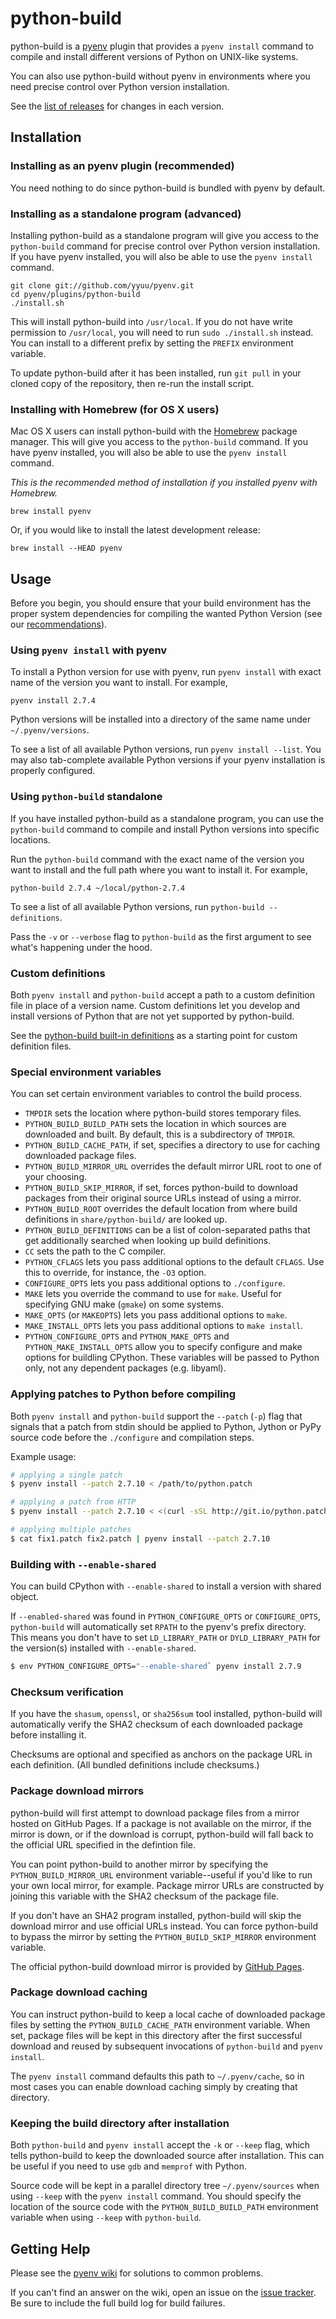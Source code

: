 # python-build

python-build is a [pyenv](https://github.com/yyuu/pyenv) plugin that
provides a `pyenv install` command to compile and install different versions
of Python on UNIX-like systems.

You can also use python-build without pyenv in environments where you need
precise control over Python version installation.

See the [list of releases](https://github.com/yyuu/pyenv/releases)
for changes in each version.


## Installation

### Installing as an pyenv plugin (recommended)

You need nothing to do since python-build is bundled with pyenv by
default.

### Installing as a standalone program (advanced)

Installing python-build as a standalone program will give you access to the
`python-build` command for precise control over Python version installation. If you
have pyenv installed, you will also be able to use the `pyenv install` command.

    git clone git://github.com/yyuu/pyenv.git
    cd pyenv/plugins/python-build
    ./install.sh

This will install python-build into `/usr/local`. If you do not have write
permission to `/usr/local`, you will need to run `sudo ./install.sh` instead.
You can install to a different prefix by setting the `PREFIX` environment
variable.

To update python-build after it has been installed, run `git pull` in your cloned
copy of the repository, then re-run the install script.

### Installing with Homebrew (for OS X users)

Mac OS X users can install python-build with the [Homebrew](http://brew.sh)
package manager. This will give you access to the `python-build` command. If you
have pyenv installed, you will also be able to use the `pyenv install` command.

*This is the recommended method of installation if you installed pyenv with
Homebrew.*

    brew install pyenv

Or, if you would like to install the latest development release:

    brew install --HEAD pyenv


## Usage

Before you begin, you should ensure that your build environment has the proper
system dependencies for compiling the wanted Python Version (see our [recommendations](https://github.com/yyuu/pyenv/wiki#suggested-build-environment)).

### Using `pyenv install` with pyenv

To install a Python version for use with pyenv, run `pyenv install` with
exact name of the version you want to install. For example,

    pyenv install 2.7.4

Python versions will be installed into a directory of the same name under
`~/.pyenv/versions`.

To see a list of all available Python versions, run `pyenv install --list`. You
may also tab-complete available Python versions if your pyenv installation is
properly configured.

### Using `python-build` standalone

If you have installed python-build as a standalone program, you can use the
`python-build` command to compile and install Python versions into specific
locations.

Run the `python-build` command with the exact name of the version you want to
install and the full path where you want to install it. For example,

    python-build 2.7.4 ~/local/python-2.7.4

To see a list of all available Python versions, run `python-build --definitions`.

Pass the `-v` or `--verbose` flag to `python-build` as the first argument to see
what's happening under the hood.

### Custom definitions

Both `pyenv install` and `python-build` accept a path to a custom definition file
in place of a version name. Custom definitions let you develop and install
versions of Python that are not yet supported by python-build.

See the [python-build built-in definitions](https://github.com/yyuu/pyenv/tree/master/plugins/python-build/share/python-build) as a starting point for
custom definition files.

[definitions]: https://github.com/yyuu/pyenv/tree/master/plugins/python-build/share/python-build

### Special environment variables

You can set certain environment variables to control the build process.

* `TMPDIR` sets the location where python-build stores temporary files.
* `PYTHON_BUILD_BUILD_PATH` sets the location in which sources are downloaded and
  built. By default, this is a subdirectory of `TMPDIR`.
* `PYTHON_BUILD_CACHE_PATH`, if set, specifies a directory to use for caching
  downloaded package files.
* `PYTHON_BUILD_MIRROR_URL` overrides the default mirror URL root to one of your
  choosing.
* `PYTHON_BUILD_SKIP_MIRROR`, if set, forces python-build to download packages from
  their original source URLs instead of using a mirror.
* `PYTHON_BUILD_ROOT` overrides the default location from where build definitions
  in `share/python-build/` are looked up.
* `PYTHON_BUILD_DEFINITIONS` can be a list of colon-separated paths that get
  additionally searched when looking up build definitions.
* `CC` sets the path to the C compiler.
* `PYTHON_CFLAGS` lets you pass additional options to the default `CFLAGS`. Use
  this to override, for instance, the `-O3` option.
* `CONFIGURE_OPTS` lets you pass additional options to `./configure`.
* `MAKE` lets you override the command to use for `make`. Useful for specifying
  GNU make (`gmake`) on some systems.
* `MAKE_OPTS` (or `MAKEOPTS`) lets you pass additional options to `make`.
* `MAKE_INSTALL_OPTS` lets you pass additional options to `make install`.
* `PYTHON_CONFIGURE_OPTS` and `PYTHON_MAKE_OPTS` and `PYTHON_MAKE_INSTALL_OPTS` allow
  you to specify configure and make options for buildling CPython. These variables
  will be passed to Python only, not any dependent packages (e.g. libyaml).

### Applying patches to Python before compiling

Both `pyenv install` and `python-build` support the `--patch` (`-p`) flag that
signals that a patch from stdin should be applied to Python, Jython or PyPy
source code before the `./configure` and compilation steps.

Example usage:

```sh
# applying a single patch
$ pyenv install --patch 2.7.10 < /path/to/python.patch

# applying a patch from HTTP
$ pyenv install --patch 2.7.10 < <(curl -sSL http://git.io/python.patch)

# applying multiple patches
$ cat fix1.patch fix2.patch | pyenv install --patch 2.7.10
```


### Building with `--enable-shared`

You can build CPython with `--enable-shared` to install a version with
shared object.

If `--enabled-shared` was found in `PYTHON_CONFIGURE_OPTS` or `CONFIGURE_OPTS`,
`python-build` will automatically set `RPATH` to the pyenv's prefix directory.
This means you don't have to set `LD_LIBRARY_PATH` or `DYLD_LIBRARY_PATH` for
the version(s) installed with `--enable-shared`.

```sh
$ env PYTHON_CONFIGURE_OPTS="--enable-shared` pyenv install 2.7.9
```

### Checksum verification

If you have the `shasum`, `openssl`, or `sha256sum` tool installed, python-build will
automatically verify the SHA2 checksum of each downloaded package before
installing it.

Checksums are optional and specified as anchors on the package URL in each
definition. (All bundled definitions include checksums.)

### Package download mirrors

python-build will first attempt to download package files from a mirror hosted on
GitHub Pages. If a package is not available on the mirror, if the mirror
is down, or if the download is corrupt, python-build will fall back to the
official URL specified in the defintion file.

You can point python-build to another mirror by specifying the
`PYTHON_BUILD_MIRROR_URL` environment variable--useful if you'd like to run your
own local mirror, for example. Package mirror URLs are constructed by joining
this variable with the SHA2 checksum of the package file.

If you don't have an SHA2 program installed, python-build will skip the download
mirror and use official URLs instead. You can force python-build to bypass the
mirror by setting the `PYTHON_BUILD_SKIP_MIRROR` environment variable.

The official python-build download mirror is provided by
[GitHub Pages](http://yyuu.github.io/pythons/).

### Package download caching

You can instruct python-build to keep a local cache of downloaded package files
by setting the `PYTHON_BUILD_CACHE_PATH` environment variable. When set, package
files will be kept in this directory after the first successful download and
reused by subsequent invocations of `python-build` and `pyenv install`.

The `pyenv install` command defaults this path to `~/.pyenv/cache`, so in most
cases you can enable download caching simply by creating that directory.

### Keeping the build directory after installation

Both `python-build` and `pyenv install` accept the `-k` or `--keep` flag, which
tells python-build to keep the downloaded source after installation. This can be
useful if you need to use `gdb` and `memprof` with Python.

Source code will be kept in a parallel directory tree `~/.pyenv/sources` when
using `--keep` with the `pyenv install` command. You should specify the
location of the source code with the `PYTHON_BUILD_BUILD_PATH` environment
variable when using `--keep` with `python-build`.


## Getting Help

Please see the [pyenv wiki](https://github.com/yyuu/pyenv/wiki) for solutions to common problems.

[wiki]: https://github.com/yyuu/pyenv/wiki

If you can't find an answer on the wiki, open an issue on the [issue
tracker](https://github.com/yyuu/pyenv/issues). Be sure to include
the full build log for build failures.
